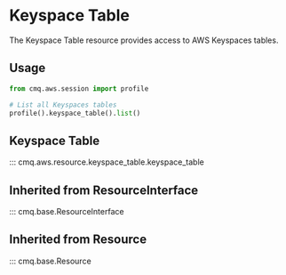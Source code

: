 # Keyspace Table

The Keyspace Table resource provides access to AWS Keyspaces tables.

## Usage

```python
from cmq.aws.session import profile

# List all Keyspaces tables
profile().keyspace_table().list()
```

## Keyspace Table
::: cmq.aws.resource.keyspace_table.keyspace_table

## Inherited from ResourceInterface
::: cmq.base.ResourceInterface
## Inherited from Resource
::: cmq.base.Resource